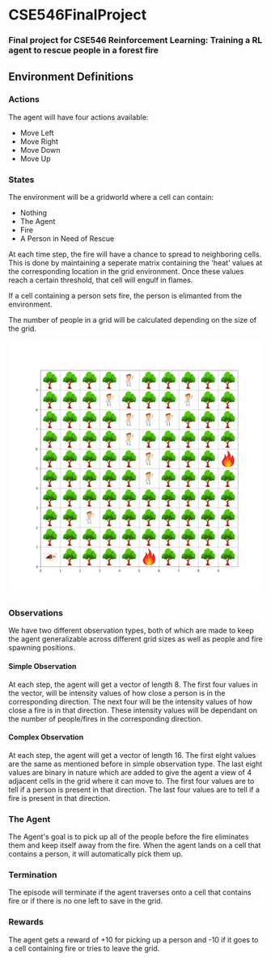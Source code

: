 # CSE546FinalProject
### Final project for CSE546 Reinforcement Learning: Training a RL agent to rescue people in a forest fire

## Environment Definitions
### Actions
The agent will have four actions available:
- Move Left
- Move Right
- Move Down
- Move Up

### States
The environment will be a gridworld where a cell can contain:
- Nothing
- The Agent
- Fire
- A Person in Need of Rescue

At each time step, the fire will have a chance to spread to neighboring cells. This is done by maintaining a seperate matrix containing the 'heat' values at the corresponding location in the grid environment. Once these values reach a certain threshold, that cell will engulf in flames.

If a cell containing a person sets fire, the person is elimanted from the environment.

The number of people in a grid will be calculated depending on the size of the grid.

![alt Environment Render](./images/readme_images/environment.gif)

### Observations
We have two different observation types, both of which are made to keep the agent generalizable across different grid sizes as well as people and fire spawning positions.

#### Simple Observation
At each step, the agent will get a vector of length 8. The first four values in the vector, will be intensity values of how close a person is in the corresponding direction. The next four will be the intensity values of how close a fire is in that direction. These intensity values will be dependant on the number of people/fires in the corresponding direction.

#### Complex Observation
At each step, the agent will get a vector of length 16. The first eight values are the same as mentioned before in simple observation type. The last eight values are binary in nature which are added to give the agent a view of 4 adjacent cells in the grid where it can move to. The first four values are to tell if a person is present in that direction. The last four values are to tell if a fire is present in that direction.

### The Agent
The Agent's goal is to pick up all of the people before the fire eliminates them and keep itself away from the fire. When the agent lands on a cell that contains a person, it will automatically pick them up.

### Termination
The episode will terminate if the agent traverses onto a cell that contains fire or if there is no one left to save in the grid.

### Rewards
The agent gets a reward of +10 for picking up a person and -10 if it goes to a cell containing fire or tries to leave the grid.
